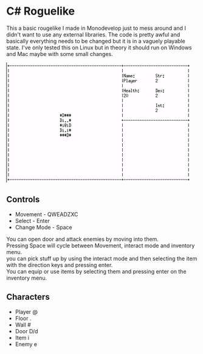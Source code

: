 # C# Roguelike
This a basic rougelike I made in Monodevelop just to mess around and I didn't want to use any external libraries.
The code is pretty awful and basically everything needs to be changed but it is in a vaguely playable state.
I've only tested this on Linux but in theory it should run on Windows and Mac maybe with some small changes.

![Example](./RoguelikeExample.gif)


## Controls
  * Movement - QWEADZXC
  * Select - Enter
  * Change Mode - Space

You can open door and attack enemies by moving into them.  
Pressing Space will cycle between Movement, interact mode and inventory menu.  
you can pick stuff up by using the interact mode and then selecting the item with the direction keys and pressing enter.  
You can equip or use items by selecting them and pressing enter on the inventory menu.  

## Characters
* Player @
* Floor .
* Wall #
* Door D/d
* Item i
* Enemy e
